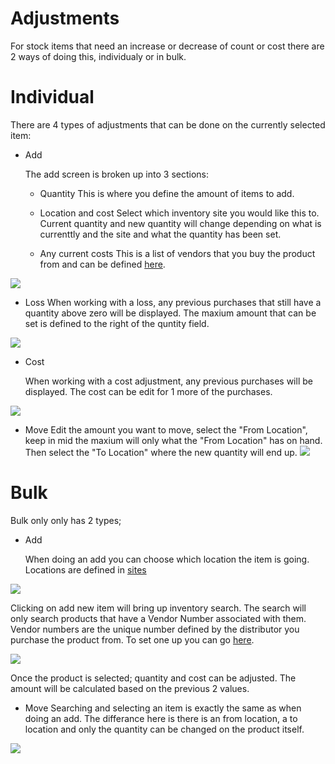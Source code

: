# Adjustments

For stock items that need an increase or decrease of count or cost there are 2 ways of doing this, individualy or in bulk.




# Individual

There are 4 types of adjustments that can be done on the currently selected item:
- Add

  The add screen is broken up into 3 sections:
   - Quantity
      This is where you define the amount of items to add.
     
   - Location and cost
       Select which inventory site you would like this to. Current quantity and new quantity will change depending on what is currenttly and the site and what the quantity has been set.
     
   - Any current costs
     This is a list of vendors that you buy the product from and can be defined [here](https://docs.wisesoftwareinc.com/enterprise/inventory/settings/sites).

     
 ![](https://wiselibrary.blob.core.windows.net/docs/Windows/IndividualAdjustment_add.png)
 
- Loss
When working with a loss, any previous purchases that still have a quantity above zero will be displayed. The maxium amount that can be set is defined to the right of the quntity field.
  
 ![](https://wiselibrary.blob.core.windows.net/docs/Windows/IndividualAdjustment_loss.png)
  
- Cost

  When working with a cost adjustment, any previous purchases will be displayed. The cost can be edit for 1 more of the purchases.
  
 ![](https://wiselibrary.blob.core.windows.net/docs/Windows/IndividualAdjustment_Cost.png)
  
- Move
 Edit the amount you want to move, select the "From Location", keep in mid the maxium will only what the "From Location" has on hand. Then select the "To Location" where the new quantity will end up.
 ![](https://wiselibrary.blob.core.windows.net/docs/Windows/IndividualAdjustment_Move.png)

# Bulk

Bulk only only has 2 types;

- Add

  When doing an add you can choose which location the item is going. Locations are defined in [sites](https://docs.wisesoftwareinc.com/enterprise/inventory/settings/sites)
  
 ![](https://wiselibrary.blob.core.windows.net/docs/Windows/BulkAdjustment_Add.png)

Clicking on add new item will bring up inventory search. The search will only search products that have a Vendor Number associated with them. Vendor numbers are the unique number defined by the distributor you purchase the product from. To set one up you can go [here](https://docs.wisesoftwareinc.com/enterprise/inventory/vendors).

 ![](https://wiselibrary.blob.core.windows.net/docs/Windows/BulkAdjustment_Search.png)

Once the product is selected; quantity and cost can be adjusted. The amount will be calculated based on the previous 2 values.
 

- Move
 Searching and selecting an item is exactly the same as when doing an add. The differance here is there is an from location, a to location and only the quantity can be changed on the product itself.

 ![](https://wiselibrary.blob.core.windows.net/docs/Windows/BulkAdjustment_Move.png)
  

  
  



